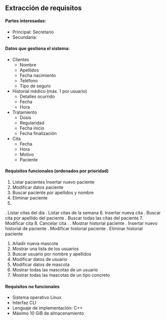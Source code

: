## Extracción de requisitos

#### Partes interesadas:
* Principal:  Secretario
* Secundaria: 

#### Datos que gestiona el sistema:
* Clientes
  * Nombre
  * Apellidos
  * Fecha nacimiento
  * Teléfono
  * Tipo de seguro
* Historial médico (máx. 1 por usuario)
  * Detalles ocurrido
  * Fecha
  * Hora
* Tratamiento 
  * Dosis
  * Regularidad
  * Fecha inicio
  * Fecha finalización
* Cita
  * Fecha
  * Hora
  * Motivo
  * Paciente

#### Requisitos funcionales (ordenados por prioridad)
1. Listar pacientes
   Insertar nuevo paciente
2. Modificar datos paciente
3. Buscar paciente por apellidos y nombre
4. Eliminar paciente
5. 
 . Listar citas del día
 . Listar citas de la semana
6. Insertar nueva cita
 . Buscar cita por apellido del paciente
 . Buscar todas las citas del paciente
7. Modificar cita
8. Cancelar cita
 . 
 . Mostrar historial paciente
 . Insertar nuevo historial de paciente
 . Modificar historial paciente
 . Eliminar historial paciente
   

1. Añadir nueva mascota
1. Mostrar una lista de los usuarios
1. Buscar usuario por nombre y apellidos
1. Modificar datos de usuario
1. Modificar datos de mascota
1. Mostrar todas las mascotas de un usuario
1. Mostrar todas las mascotas de un tipo concreto

#### Requisitos no funcionales
* Sistema operativo Linux
* Interfaz CLI
* Lenguaje de implementación: C++
* Máximo 10 GiB de almacenamiento
